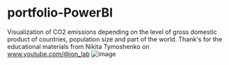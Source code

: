 # portfolio-PowerBI
Visualization of CO2 emissions depending on the level of gross domestic product of countries, population size and part of the world.
Thank's for the educational materials from Nikita Tymoshenko on www.youtube.com/@ion_lab
![image](https://github.com/user-attachments/assets/e79179bc-5a2a-4a82-a6c8-5553ffa7fd2f)
